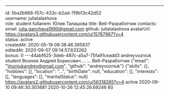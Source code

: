 ---
id: 5ba2b668-f57c-433c-b2ad-7f9b13c42d52	
username: juliatalashova	
role: student
fullanem: Юлия Талашова
title: Веб-Разработчик
contacts:
  email: julia.gancheva1990@gmail.com
  github: juliatalashova
avatarUrl: https://avatars3.githubusercontent.com/u/15787967?v=4	
status: active	
createdAt: 2020-05-19 08:38:46.395837	
editedAt: 2020-09-07 09:14:57.633262	
bonus: 0
---44abf625-3deb-487c-a5a7-75fa91ceadd3	andreyvozniuk	student	Вознюк Андрей Борисович	...	...	Веб-Разработчик	{"email": "Vozniukandrey@gmail.com", "github": "andreyvozniuk"}	{"skills": {}, "hobbies": [], "location": "...", "birthDate": null, "education": [], "interests": [], "languages": [], "maritalStatus": null}	https://avatars2.githubusercontent.com/u/56318285?v=4	active	2020-09-10 09:46:30.303681	2020-10-26 12:45:26.69246	60
